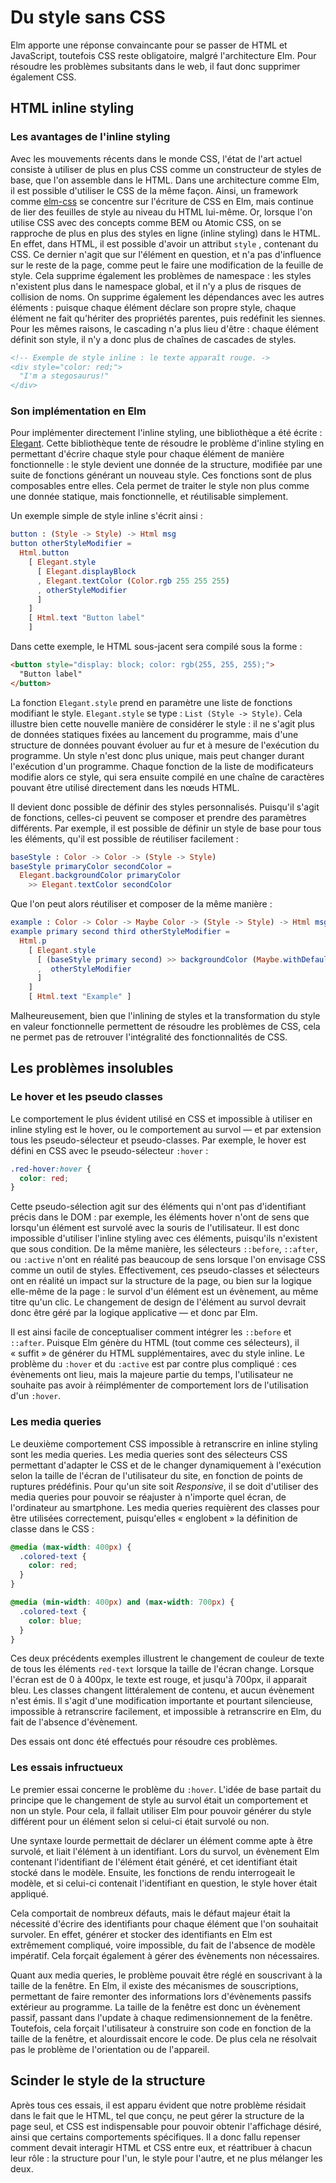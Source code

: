 # Du style sans CSS

Elm apporte une réponse convaincante pour se passer de HTML et JavaScript, toutefois CSS reste obligatoire, malgré l'architecture Elm. Pour résoudre les problèmes subsitants dans le web, il faut donc supprimer également CSS.

## HTML inline styling

### Les avantages de l'inline styling

Avec les mouvements récents dans le monde CSS, l'état de l'art actuel consiste à utiliser de plus en plus CSS comme un constructeur de styles de base, que l'on assemble dans le HTML. Dans une architecture comme Elm, il est possible d'utiliser le CSS de la même façon. Ainsi, un framework comme [elm-css](https://github.com/rtfeldman/elm-css) se concentre sur l'écriture de CSS en Elm, mais continue de lier des feuilles de style au niveau du HTML lui-même. Or, lorsque l'on utilise CSS avec des concepts comme BEM ou Atomic CSS, on se rapproche de plus en plus des styles en ligne \(inline styling\) dans le HTML. En effet, dans HTML, il est possible d'avoir un attribut `style` , contenant du CSS. Ce dernier n'agit que sur l'élément en question, et n'a pas d'influence sur le reste de la page, comme peut le faire une modification de la feuille de style. Cela supprime également les problèmes de namespace : les styles n'existent plus dans le namespace global, et il n'y a plus de risques de collision de noms. On supprime également les dépendances avec les autres éléments : puisque chaque élément déclare son propre style, chaque élément ne fait qu'hériter des propriétés parentes, puis redéfinit les siennes. Pour les mêmes raisons, le cascading n'a plus lieu d'être : chaque élément définit son style, il n'y a donc plus de chaînes de cascades de styles.

```html
<!-- Exemple de style inline : le texte apparaît rouge. ->
<div style="color: red;">
  "I'm a stegosaurus!"
</div>
```

### Son implémentation en Elm

Pour implémenter directement l'inline styling, une bibliothèque a été écrite : [Elegant](https://github.com/elm-bodybuilder/elegant). Cette bibliothèque tente de résoudre le problème d'inline styling en permettant d'écrire chaque style pour chaque élément de manière fonctionnelle : le style devient une donnée de la structure, modifiée par une suite de fonctions générant un nouveau style. Ces fonctions sont de plus composables entre elles. Cela permet de traiter le style non plus comme une donnée statique, mais fonctionnelle, et réutilisable simplement.

Un exemple simple de style inline s'écrit ainsi :

```elm
button : (Style -> Style) -> Html msg
button otherStyleModifier =
  Html.button
    [ Elegant.style
      [ Elegant.displayBlock
      , Elegant.textColor (Color.rgb 255 255 255) 
      , otherStyleModifier
      ]
    ]
    [ Html.text "Button label"
    ]
```

Dans cette exemple, le HTML sous-jacent sera compilé sous la forme :

```html
<button style="display: block; color: rgb(255, 255, 255);">
  "Button label"
</button>
```

La fonction `Elegant.style` prend en paramètre une liste de fonctions modifiant le style. `Elegant.style` se type : `List (Style -> Style)`. Cela illustre bien cette nouvelle manière de considérer le style : il ne s'agit plus de données statiques fixées au lancement du programme, mais d'une structure de données pouvant évoluer au fur et à mesure de l'exécution du programme. Un style n'est donc plus unique, mais peut changer durant l'exécution d'un programme. Chaque fonction de la liste de modificateurs modifie alors ce style, qui sera ensuite compilé en une chaîne de caractères pouvant être utilisé directement dans les nœuds HTML.

Il devient donc possible de définir des styles personnalisés. Puisqu'il s'agit de fonctions, celles-ci peuvent se composer et prendre des paramètres différents. Par exemple, il est possible de définir un style de base pour tous les éléments, qu'il est possible de réutiliser facilement :

```elm
baseStyle : Color -> Color -> (Style -> Style)
baseStyle primaryColor secondColor =
  Elegant.backgroundColor primaryColor 
    >> Elegant.textColor secondColor
```

Que l'on peut alors réutiliser et composer de la même manière :

```elm
example : Color -> Color -> Maybe Color -> (Style -> Style) -> Html msg
example primary second third otherStyleModifier =
  Html.p
    [ Elegant.style 
      [ (baseStyle primary second) >> backgroundColor (Maybe.withDefault primary third)
      ,  otherStyleModifier
      ]
    ]
    [ Html.text "Example" ]
```

Malheureusement, bien que l'inlining de styles et la transformation du style en valeur fonctionnelle permettent de résoudre les  problèmes de CSS, cela ne permet pas de retrouver l'intégralité des fonctionnalités de CSS.

## Les problèmes insolubles

### Le hover et les pseudo classes

Le comportement le plus évident utilisé en CSS et impossible à utiliser en inline styling est le hover, ou le comportement au survol — et par extension tous les pseudo-sélecteur et pseudo-classes. Par exemple, le hover est défini en CSS avec le pseudo-sélecteur `:hover` :

```css
.red-hover:hover {
  color: red;
}
```

Cette pseudo-sélection agit sur des éléments qui n'ont pas d'identifiant précis dans le DOM : par exemple, les éléments hover n'ont de sens que lorsqu'un élément est survolé avec la souris de l'utilisateur. Il est donc impossible d'utiliser l'inline styling avec ces éléments, puisqu'ils n'existent que sous condition. De la même manière, les sélecteurs `::before`, `::after`, ou `:active` n'ont en réalité pas beaucoup de sens lorsque l'on envisage CSS comme un outil de styles. Effectivement, ces pseudo-classes et sélecteurs ont en réalité un impact sur la structure de la page, ou bien sur la logique elle-même de la page : le survol d'un élément est un évènement, au même titre qu'un clic. Le changement de design de l'élément au survol devrait donc être géré par la logique applicative — et donc par Elm.

Il est ainsi facile de conceptualiser comment intégrer les `::before` et `::after`. Puisque Elm génère du HTML \(tout comme ces sélecteurs\), il « suffit » de générer du HTML supplémentaires, avec du style inline. Le problème du `:hover` et du `:active` est par contre plus compliqué : ces évènements ont lieu, mais la majeure partie du temps, l'utilisateur ne souhaite pas avoir à réimplémenter de comportement lors de l'utilisation d'un `:hover`.

### Les media queries

Le deuxième comportement CSS impossible à retranscrire en inline styling sont les media queries. Les media queries sont des sélecteurs CSS permettant d'adapter le CSS et de le changer dynamiquement à l'exécution selon la taille de l'écran de l'utilisateur du site, en fonction de points de ruptures prédéfinis. Pour qu'un site soit _Responsive_, il se doit d'utiliser des media queries pour pouvoir se réajuster à n'importe quel écran, de l'ordinateur au smartphone. Les media queries requièrent des classes pour être utilisées correctement, puisqu'elles « englobent » la définition de classe dans le CSS :

```css
@media (max-width: 400px) {
  .colored-text {
    color: red;
  }
}

@media (min-width: 400px) and (max-width: 700px) {
  .colored-text {
    color: blue;
  }
}
```

Ces deux précédents exemples illustrent le changement de couleur de texte de tous les éléments `red-text` lorsque la taille de l'écran change. Lorsque l'écran est de 0 à 400px, le texte est rouge, et jusqu'à 700px, il apparait bleu. Les classes changent littéralement de contenu, et aucun évènement n'est émis. Il s'agit d'une modification importante et pourtant silencieuse, impossible à retranscrire facilement, et impossible à retranscrire en Elm, du fait de l'absence d'évènement.

Des essais ont donc été effectués pour résoudre ces problèmes.

### Les essais infructueux

Le premier essai concerne le problème du `:hover`. L'idée de base partait du principe que le changement de style au survol était un comportement et non un style. Pour cela, il fallait utiliser Elm pour pouvoir générer du style différent pour un élément selon si celui-ci était survolé ou non.

Une syntaxe lourde permettait de déclarer un élément comme apte à être survolé, et liait l'élément à un identifiant. Lors du survol, un évènement Elm contenant l'identifiant de l'élément était généré, et cet identifiant était stocké dans le modèle. Ensuite, les fonctions de rendu interrogeait le modèle, et si celui-ci contenait l'identifiant en question, le style hover était appliqué.

Cela comportait de nombreux défauts, mais le défaut majeur était la nécessité d'écrire des identifiants pour chaque élément que l'on souhaitait survoler. En effet, générer et stocker des identifiants en Elm est extrêmement compliqué, voire impossible, du fait de l'absence de modèle impératif. Cela forçait également à gérer des évènements non nécessaires.

Quant aux media queries, le problème pouvait être réglé en souscrivant à la taille de la fenêtre. En Elm, il existe des mécanismes de souscriptions, permettant de faire remonter des informations lors d'évènements passifs extérieur au programme. La taille de la fenêtre est donc un évènement passif, passant dans l'update à chaque redimensionnement de la fenêtre. Toutefois, cela forçait l'utilisateur à construire son code en fonction de la taille de la fenêtre, et alourdissait encore le code. De plus cela ne résolvait pas le problème de l'orientation ou de l'appareil.

## Scinder le style de la structure

Après tous ces essais, il est apparu évident que notre problème résidait dans le fait que le HTML, tel que conçu, ne peut gérer la structure de la page seul, et CSS est indispensable pour pouvoir obtenir l'affichage désiré, ainsi que certains comportements spécifiques. Il a donc fallu repenser comment devait interagir HTML et CSS entre eux, et réattribuer à chacun leur rôle : la structure pour l'un, le style pour l'autre, et ne plus mélanger les deux.

